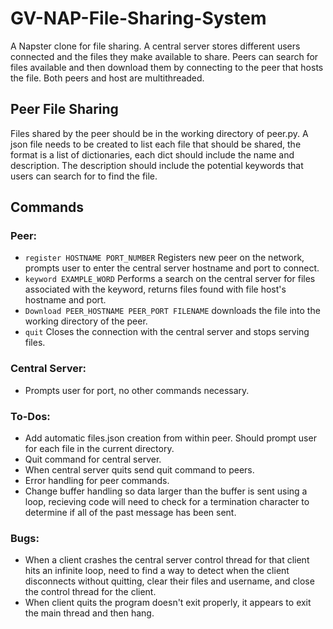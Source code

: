 # GV-NAP-File-Sharing-System
A Napster clone for file sharing. A central server stores different users connected and the files they make available to share. Peers can search for files available and then download them by connecting to the peer that hosts the file. Both peers and host are multithreaded. 

## Peer File Sharing
Files shared by the peer should be in the working directory of peer.py. A json file needs to be created to list each file that should be shared, the format is a list of dictionaries, each dict should include the name and description. The description should include the potential keywords that users can search for to find the file. 

## Commands
### Peer:
- `register HOSTNAME PORT_NUMBER`  Registers new peer on the network, prompts user to enter the central server hostname and port to connect.
- `keyword EXAMPLE_WORD`  Performs a search on the central server for files associated with the keyword, returns files found with file host's hostname and port.
- `Download PEER_HOSTNAME PEER_PORT FILENAME` downloads the file into the working directory of the peer.
- `quit`  Closes the connection with the central server and stops serving files.

### Central Server:
- Prompts user for port, no other commands necessary. 

### To-Dos:
- Add automatic files.json creation from within peer. Should prompt user for each file in the current directory.
- Quit command for central server. 
- When central server quits send quit command to peers.
- Error handling for peer commands. 
- Change buffer handling so data larger than the buffer is sent using a loop, recieving code will need to check for a termination character to determine if all of the past message has been sent. 

### Bugs:
- When a client crashes the central server control thread for that client hits an infinite loop, need to find a way to detect when the client disconnects without quitting, clear their files and username, and close the control thread for the client. 
- When client quits the program doesn't exit properly, it appears to exit the main thread and then hang. 